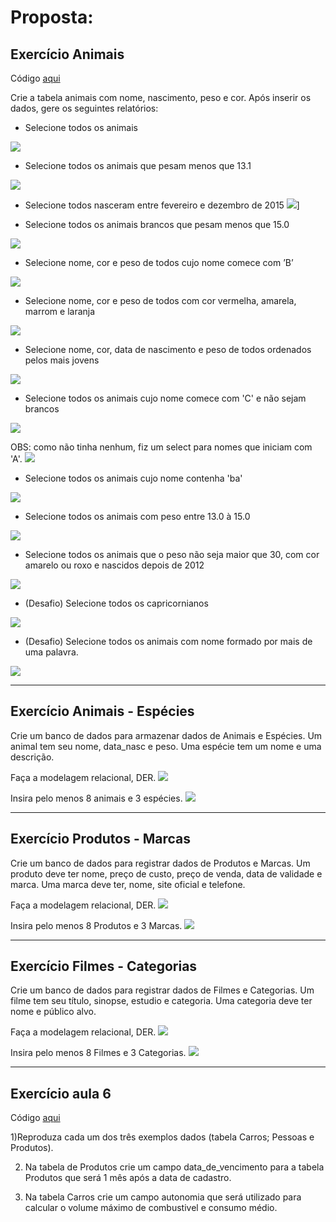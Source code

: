 <h1>Proposta:</h1>
 
 <h2>Exercício Animais</h2>

 Código [aqui](https://github.com/thaisconto/Curso-ADS/blob/main/Bando_Dados/Lista2_AC2/sql_animais_aula5.sql)
 
 Crie a tabela animais com nome, nascimento, peso e cor. Após inserir os dados, gere os seguintes relatórios: 

- Selecione todos os animais
 <img src = animais.print1.png>
 
- Selecione todos os animais que pesam menos que 13.1
<img src = animais.print2.png>

- Selecione todos nasceram entre fevereiro e dezembro de 2015
<img src = animais.print3.png>]

- Selecione todos os animais brancos que pesam menos que 15.0
<img src = animais.print4.png>
  
- Selecione nome, cor e peso de todos cujo nome comece com ’B’
<img src = animais.print5.png>
 
- Selecione nome, cor e peso de todos com cor vermelha, amarela, marrom e laranja
<img src = animais.print6.png>
  
- Selecione nome, cor, data de nascimento e peso de todos ordenados pelos mais jovens
<img src = animais.print7.png>
  
- Selecione todos os animais cujo nome comece com 'C' e não sejam brancos
<img src = animais.print8.png>

OBS: como não tinha nenhum, fiz um select para nomes que iniciam com 'A'.
<img src = animais.print8.1.png>
  
- Selecione todos os animais cujo nome contenha 'ba'
<img src = animais.print9.png>
  
- Selecione todos os animais com peso entre 13.0 à 15.0
<img src = animais.print10.png>
  
- Selecione todos os animais que o peso não seja maior que 30, com cor amarelo ou roxo e nascidos depois de 2012
<img src = animais.print11.png>
  
- (Desafio) Selecione todos os capricornianos
<img src = animais.print12.png>

- (Desafio) Selecione todos os animais com nome formado por mais de uma palavra.
<img src = animais.print13.png>



---------------------------------------------------------

<h2>Exercício Animais - Espécies</h2>
 Crie um banco de dados para armazenar dados de Animais e Espécies. Um animal tem seu nome, data_nasc e peso. Uma espécie tem um nome e uma descrição.

Faça a modelagem relacional, DER.
<img src = animais.especies.der.png>

Insira pelo menos 8 animais e 3 espécies.
<img src = animais.especies.print1.png>

---------------------------------------------------------
<h2>Exercício Produtos - Marcas</h2>
Crie um banco de dados para registrar dados de Produtos e Marcas. Um produto deve ter nome, preço de custo, preço de venda, data de validade e marca. Uma marca deve ter, nome, site oficial e telefone.

Faça a modelagem relacional, DER.
<img src = produtos.marcas.der.png>

Insira pelo menos 8 Produtos e 3 Marcas.
<img src = produtos.marcas.print1.png>

---------------------------------------------------------
<h2>Exercício Filmes - Categorias</h2>
Crie um banco de dados para registrar dados de Filmes e Categorias. Um filme tem seu título, sinopse, estudio e categoria. Uma categoria deve ter nome e público alvo.

Faça a modelagem relacional, DER.
<img src = filmes.categorias.der.png>

Insira pelo menos 8 Filmes e 3 Categorias.
<img src = filmes.categorias.print1.png>

------------------------------------------------------------

<h2>Exercício aula 6</h2>


Código [aqui](https://github.com/thaisconto/Curso-ADS/blob/main/Bando_Dados/Lista2_AC2/sql_aula6.sql)

1)Reproduza cada um dos três exemplos dados (tabela Carros; Pessoas e
Produtos).


2) Na tabela de Produtos crie um campo data_de_vencimento para a
tabela Produtos que será 1 mês após a data de cadastro.


3) Na tabela Carros crie um campo autonomia que será utilizado para
calcular o volume máximo de combustivel e consumo médio.


